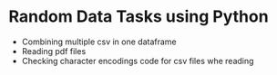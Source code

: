 # Random Data Tasks using Python

- Combining multiple csv in one dataframe
- Reading pdf files
- Checking character encodings code for csv files whe reading
